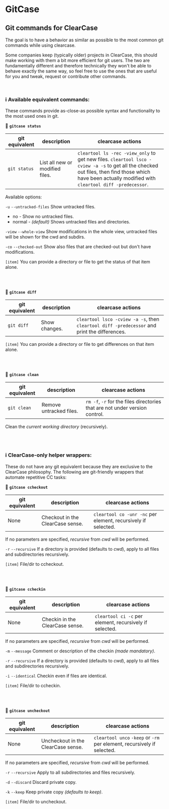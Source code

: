 # GitCase
## Git commands for ClearCase

The goal is to have a behavior as similar as possible to the most common git commands while using clearcase.

Some companies keep (typically older) projects in ClearCase, this should make working with them a bit more efficient for git users. The two are fundamentally different and therefore technically they won't be able to behave exactly the same way, so feel free to use the ones that are useful for you and tweak, request or contribute other commands.

<br>

### :information_source: Available equivalent commands:
These commands provide as-close-as possible syntax and functionality to the most used ones in git.

:pushpin: **`gitcase status`**

| git equivalent | description | clearcase actions |
| --- | --- | --- |
| `git status` | List all new or modified files. | `cleartool ls -rec -view_only` to get new files. `cleartool lsco -cview -a -s` to get all the checked out files, then find those which have been actually modified with `cleartool diff -predecessor`. |

Available options:

`-u` `--untracked-files` Show untracked files.
* no - Show no untracked files.
* normal - *(default)* Shows untracked files and directories.

`-view` `--whole-view` Show modifications in the whole view, untracked files will be shown for the cwd and subdirs.

`-co` `--checked-out` Show also files that are checked-out but don't have modifications.

`[item]` You can provide a directory or file to get the status of that item alone.

<br>
<br>

:pushpin: **`gitcase diff`**

| git equivalent | description | clearcase actions |
| --- | --- | --- |
| `git diff` | Show changes. | `cleartool lsco -cview -a -s`, then `cleartool diff -predecessor` and print the differences. |

`[item]` You can provide a directory or file to get differences on that item alone.

<br>
<br>

:pushpin: **`gitcase clean`**

| git equivalent | description | clearcase actions |
| --- | --- | --- |
| `git clean` | Remove untracked files. | `rm -f`, `-r` for the files directories that are not under version control. |

Clean the *current working directory* (recursively).

<br>
<br>

### :information_source: ClearCase-only helper wrappers:
These do not have any git equivalent because they are exclusive to the ClearCase philosophy. The following are git-friendly wrappers that automate repetitive CC tasks:

:pushpin: **`gitcase ccheckout`**

| git equivalent | description | clearcase actions |
| --- | --- | --- |
| None | Checkout in the ClearCase sense. | `cleartool co -unr -nc` per element, recursively if selected. |

If no parameters are specified, *recursive* from *cwd* will be performed.

`-r` `--recursive` If a directory is provided (defaults to *cwd*), apply to all files and subdirectories recursively.

`[item]` File/dir to ccheckout.

<br>
<br>

:pushpin: **`gitcase ccheckin`**

| git equivalent | description | clearcase actions |
| --- | --- | --- |
| None | Checkin in the ClearCase sense. | `cleartool ci -c` per element, recursively if selected. |

If no parameters are specified, *recursive* from *cwd* will be performed.

`-m` `--message` Comment or description of the checkin *(made mandatory)*.

`-r` `--recursive` If a directory is provided (defaults to *cwd*), apply to all files and subdirectories recursively.

`-i` `--identical` Checkin even if files are identical.

`[item]` File/dir to ccheckin.

<br>
<br>

:pushpin: **`gitcase uncheckout`**

| git equivalent | description | clearcase actions |
| --- | --- | --- |
| None | Uncheckout in the ClearCase sense. | `cleartool unco` `-keep` or `-rm` per element, recursively if selected. |

If no parameters are specified, *recursive* from *cwd* will be performed.

`-r` `--recursive` Apply to all subdirectories and files recursively.

`-d` `--discard` Discard private copy.

`-k` `--keep` Keep private copy *(defaults to keep)*.

`[item]` File/dir to uncheckout.
